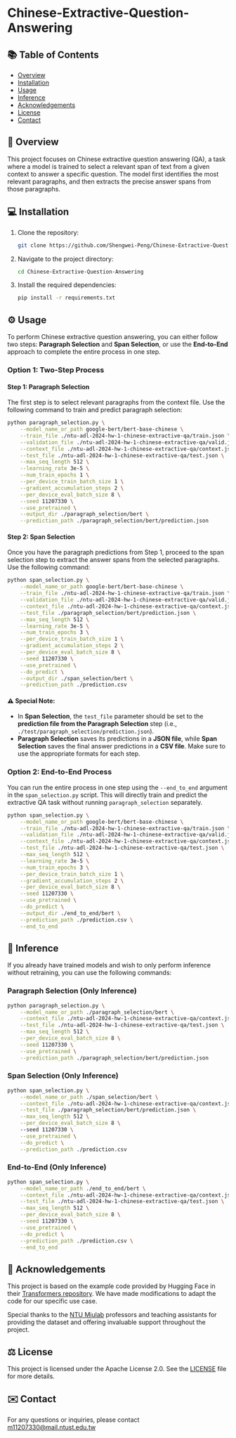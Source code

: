 # Chinese-Extractive-Question-Answering

## 📚 Table of Contents

- [Overview](#overview)
- [Installation](#installation)
- [Usage](#usage)
- [Inference](#inference)
- [Acknowledgements](#acknowledgements)
- [License](#license)
- [Contact](#contact)

## 🌟 Overview

This project focuses on Chinese extractive question answering (QA), a task where a model is trained to select a relevant span of text from a given context to answer a specific question. The model first identifies the most relevant paragraphs, and then extracts the precise answer spans from those paragraphs.

## 💻 Installation

1. Clone the repository:
    ```sh
    git clone https://github.com/Shengwei-Peng/Chinese-Extractive-Question-Answering.git
    ```
2. Navigate to the project directory:
    ```sh
    cd Chinese-Extractive-Question-Answering
    ```
3. Install the required dependencies:
    ```sh
    pip install -r requirements.txt
    ```

## ⚙️ Usage

To perform Chinese extractive question answering, you can either follow two steps: **Paragraph Selection** and **Span Selection**, or use the **End-to-End** approach to complete the entire process in one step.

### Option 1: Two-Step Process

#### Step 1: Paragraph Selection

The first step is to select relevant paragraphs from the context file. Use the following command to train and predict paragraph selection:

```bash
python paragraph_selection.py \
    --model_name_or_path google-bert/bert-base-chinese \
    --train_file ./ntu-adl-2024-hw-1-chinese-extractive-qa/train.json \
    --validation_file ./ntu-adl-2024-hw-1-chinese-extractive-qa/valid.json \
    --context_file ./ntu-adl-2024-hw-1-chinese-extractive-qa/context.json \
    --test_file ./ntu-adl-2024-hw-1-chinese-extractive-qa/test.json \
    --max_seq_length 512 \
    --learning_rate 3e-5 \
    --num_train_epochs 1 \
    --per_device_train_batch_size 1 \
    --gradient_accumulation_steps 2 \
    --per_device_eval_batch_size 8 \
    --seed 11207330 \
    --use_pretrained \
    --output_dir ./paragraph_selection/bert \
    --prediction_path ./paragraph_selection/bert/prediction.json
```

#### Step 2: Span Selection

Once you have the paragraph predictions from Step 1, proceed to the span selection step to extract the answer spans from the selected paragraphs. Use the following command:

```bash
python span_selection.py \
    --model_name_or_path google-bert/bert-base-chinese \
    --train_file ./ntu-adl-2024-hw-1-chinese-extractive-qa/train.json \
    --validation_file ./ntu-adl-2024-hw-1-chinese-extractive-qa/valid.json \
    --context_file ./ntu-adl-2024-hw-1-chinese-extractive-qa/context.json \
    --test_file ./paragraph_selection/bert/prediction.json \
    --max_seq_length 512 \
    --learning_rate 3e-5 \
    --num_train_epochs 3 \
    --per_device_train_batch_size 1 \
    --gradient_accumulation_steps 2 \
    --per_device_eval_batch_size 8 \
    --seed 11207330 \
    --use_pretrained \
    --do_predict \
    --output_dir ./span_selection/bert \
    --prediction_path ./prediction.csv
```
#### ⚠️ Special Note:

- In **Span Selection**, the `test_file` parameter should be set to the **prediction file from the Paragraph Selection** step (i.e., `./test/paragraph_selection/prediction.json`).
- **Paragraph Selection** saves its predictions in a **JSON file**, while **Span Selection** saves the final answer predictions in a **CSV file**. Make sure to use the appropriate formats for each step.

### Option 2: End-to-End Process

You can run the entire process in one step using the `--end_to_end` argument in the `span_selection.py` script. This will directly train and predict the extractive QA task without running `paragraph_selection` separately.

```bash
python span_selection.py \
    --model_name_or_path google-bert/bert-base-chinese \
    --train_file ./ntu-adl-2024-hw-1-chinese-extractive-qa/train.json \
    --validation_file ./ntu-adl-2024-hw-1-chinese-extractive-qa/valid.json \
    --context_file ./ntu-adl-2024-hw-1-chinese-extractive-qa/context.json \
    --test_file ./ntu-adl-2024-hw-1-chinese-extractive-qa/test.json \
    --max_seq_length 512 \
    --learning_rate 3e-5 \
    --num_train_epochs 3 \
    --per_device_train_batch_size 1 \
    --gradient_accumulation_steps 2 \
    --per_device_eval_batch_size 8 \
    --seed 11207330 \
    --use_pretrained \
    --do_predict \
    --output_dir ./end_to_end/bert \
    --prediction_path ./prediction.csv \
    --end_to_end
```

## 🔮 Inference

If you already have trained models and wish to only perform inference without retraining, you can use the following commands:

### Paragraph Selection (Only Inference)

```bash
python paragraph_selection.py \
    --model_name_or_path ./paragraph_selection/bert \
    --context_file ./ntu-adl-2024-hw-1-chinese-extractive-qa/context.json \
    --test_file ./ntu-adl-2024-hw-1-chinese-extractive-qa/test.json \
    --max_seq_length 512 \
    --per_device_eval_batch_size 8 \
    --seed 11207330 \
    --use_pretrained \
    --prediction_path ./paragraph_selection/bert/prediction.json
```

### Span Selection (Only Inference)

```bash
python span_selection.py \
    --model_name_or_path ./span_selection/bert \
    --context_file ./ntu-adl-2024-hw-1-chinese-extractive-qa/context.json \
    --test_file ./paragraph_selection/bert/prediction.json \
    --max_seq_length 512 \
    --per_device_eval_batch_size 8 \    
    --seed 11207330 \
    --use_pretrained \
    --do_predict \
    --prediction_path ./prediction.csv
```

### End-to-End (Only Inference)

```bash
python span_selection.py \
    --model_name_or_path ./end_to_end/bert \
    --context_file ./ntu-adl-2024-hw-1-chinese-extractive-qa/context.json \
    --test_file ./ntu-adl-2024-hw-1-chinese-extractive-qa/test.json \
    --max_seq_length 512 \
    --per_device_eval_batch_size 8 \
    --seed 11207330 \
    --use_pretrained \
    --do_predict \
    --prediction_path ./prediction.csv \
    --end_to_end
```

## 🙏 Acknowledgements

This project is based on the example code provided by Hugging Face in their [Transformers repository](https://github.com/huggingface/transformers/tree/main/examples/pytorch). We have made modifications to adapt the code for our specific use case.

Special thanks to the [NTU Miulab](http://adl.miulab.tw) professors and teaching assistants for providing the dataset and offering invaluable support throughout the project.

## ⚖️ License

This project is licensed under the Apache License 2.0. See the [LICENSE](./LICENSE) file for more details.

## ✉️ Contact

For any questions or inquiries, please contact m11207330@mail.ntust.edu.tw